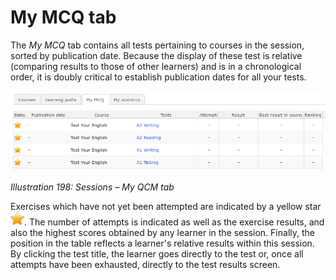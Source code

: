 # My MCQ tab

The _My MCQ_ tab contains all tests pertaining to courses in the session, sorted by publication date. Because the display of these test is relative \(comparing results to those of other learners\) and is in a chronological order, it is doubly critical to establish publication dates for all your tests.

![](../../.gitbook/assets/images265.png)

_Illustration 198: Sessions – My QCM tab_

Exercises which have not yet been attempted are indicated by a yellow star ![](../../.gitbook/assets/graphics371.png). The number of attempts is indicated as well as the exercise results, and also the highest scores obtained by any learner in the session. Finally, the position in the table reflects a learner's relative results within this session. By clicking the test title, the learner goes directly to the test or, once all attempts have been exhausted, directly to the test results screen.

